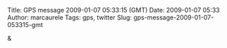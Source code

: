 Title: GPS message 2009-01-07 05:33:15 (GMT)
Date: 2009-01-07 05:33
Author: marcaurele
Tags: gps, twitter
Slug: gps-message-2009-01-07-053315-gmt

<!--break-->

<div class="gmap" id="gmap_20090106_213315">
</div>
&

